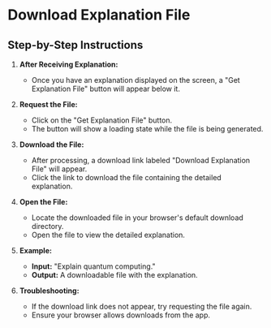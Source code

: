# Download Explanation File

## Step-by-Step Instructions

1. **After Receiving Explanation:**
   - Once you have an explanation displayed on the screen, a "Get Explanation File" button will appear below it.

2. **Request the File:**
   - Click on the "Get Explanation File" button.
   - The button will show a loading state while the file is being generated.

3. **Download the File:**
   - After processing, a download link labeled "Download Explanation File" will appear.
   - Click the link to download the file containing the detailed explanation.

4. **Open the File:**
   - Locate the downloaded file in your browser's default download directory.
   - Open the file to view the detailed explanation.

5. **Example:**
   - **Input:** "Explain quantum computing."
   - **Output:** A downloadable file with the explanation.

6. **Troubleshooting:**
   - If the download link does not appear, try requesting the file again.
   - Ensure your browser allows downloads from the app.